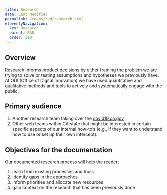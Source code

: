 ```yaml
---
title: Research 
date: Last Modified 
permalink: /teams/rad/research.html
eleventyNavigation:
  key: Research
  parent: RAD
  order: 310
---
```



## Overview
Research informs product decisions by either framing the problem we are trying to solve or testing assumptions and hypotheses we previously have. 
At ODI (Office of Digital Innovation)  we have used quantitative and qualitative methods and tools to actively and systematically engage with the public.

## Primary audience
1. Another research team taking over the  [covid19.ca.gov](covid19.ca.gov)
2. Other web teams within CA state that might be interested in certain specific aspects of our internal how-to’s (e.g., if they want to understand how to use or set up their own intercept).

## Objectives for the documentation
Our documented research process will help the reader:
1. learn from existing processes and tools
2. identify gaps in the approaches
3. inform priorities and allocate new resources
4. gain context on the research that has been previously done

